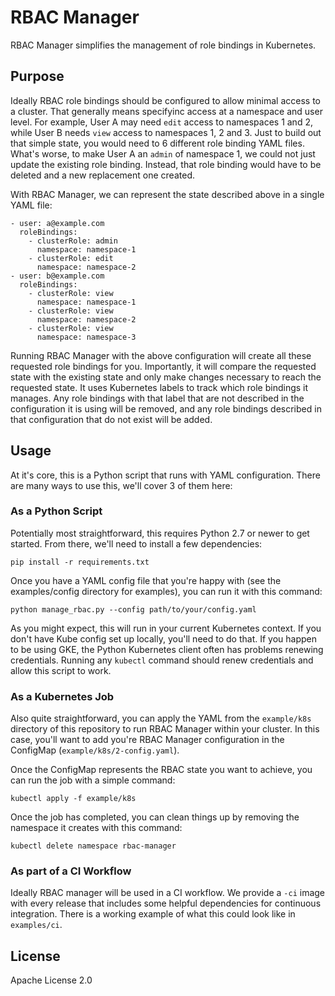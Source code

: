 # RBAC Manager

RBAC Manager simplifies the management of role bindings in Kubernetes.

## Purpose

Ideally RBAC role bindings should be configured to allow minimal access to a cluster. That generally means specifyinc access at a namespace and user level. For example, User A may need `edit` access to namespaces 1 and 2, while User B needs `view` access to namespaces 1, 2 and 3. Just to build out that simple state, you would need to 6 different role binding YAML files. What's worse, to make User A an `admin` of namespace 1, we could not just update the existing role binding. Instead, that role binding would have to be deleted and a new replacement one created.

With RBAC Manager, we can represent the state described above in a single YAML file:

```
- user: a@example.com
  roleBindings:
    - clusterRole: admin
      namespace: namespace-1
    - clusterRole: edit
      namespace: namespace-2
- user: b@example.com
  roleBindings:
    - clusterRole: view
      namespace: namespace-1
    - clusterRole: view
      namespace: namespace-2
    - clusterRole: view
      namespace: namespace-3
```

Running RBAC Manager with the above configuration will create all these requested role bindings for you. Importantly, it will compare the requested state with the existing state and only make changes necessary to reach the requested state. It uses Kubernetes labels to track which role bindings it manages. Any role bindings with that label that are not described in the configuration it is using will be removed, and any role bindings described in that configuration that do not exist will be added.

## Usage

At it's core, this is a Python script that runs with YAML configuration. There are many ways to use this, we'll cover 3 of them here:

### As a Python Script

Potentially most straightforward, this requires Python 2.7 or newer to get started. From there, we'll need to install a few dependencies:

```
pip install -r requirements.txt
```

Once you have a YAML config file that you're happy with (see the examples/config directory for examples), you can run it with this command:

```
python manage_rbac.py --config path/to/your/config.yaml
```

As you might expect, this will run in your current Kubernetes context. If you don't have Kube config set up locally, you'll need to do that. If you happen to be using GKE, the Python Kubernetes client often has problems renewing credentials. Running any `kubectl` command should renew credentials and allow this script to work.

### As a Kubernetes Job

Also quite straightforward, you can apply the YAML from the `example/k8s` directory of this repository to run RBAC Manager within your cluster. In this case, you'll want to add you're RBAC Manager configuration in the ConfigMap (`example/k8s/2-config.yaml`).

Once the ConfigMap represents the RBAC state you want to achieve, you can run the job with a simple command:

```
kubectl apply -f example/k8s
```

Once the job has completed, you can clean things up by removing the namespace it creates with this command:

```
kubectl delete namespace rbac-manager
```

### As part of a CI Workflow

Ideally RBAC manager will be used in a CI workflow. We provide a `-ci` image with every release that includes some helpful dependencies for continuous integration. There is a working example of what this could look like in `examples/ci`.

## License
Apache License 2.0